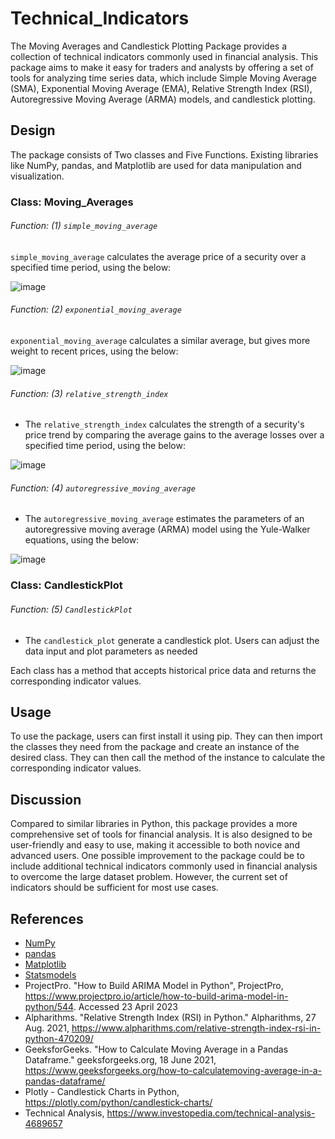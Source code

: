 # Technical_Indicators

The Moving Averages and Candlestick Plotting Package provides a collection of technical indicators commonly used in financial analysis. 
This package aims to make it easy for traders and analysts by offering a set of tools for analyzing time series data, which include Simple Moving Average (SMA), 
Exponential Moving Average (EMA), Relative Strength Index (RSI), Autoregressive Moving Average (ARMA) models, and candlestick plotting.

## Design
The package consists of Two classes and Five Functions. Existing libraries like NumPy, pandas, and Matplotlib are used for data manipulation and visualization.

### Class: Moving_Averages

###### Function: (1) `simple_moving_average`
`simple_moving_average` calculates the average price of a security over a specified time period, using the below:

![image](https://user-images.githubusercontent.com/67727487/233853607-04499faf-89a8-4ba6-ab20-d2e9392276b6.png)

###### Function: (2) `exponential_moving_average`
`exponential_moving_average` calculates a similar average, but gives more weight to recent prices, using the below:

![image](https://user-images.githubusercontent.com/67727487/233853723-58b1027d-e345-481b-a83d-8e3a4f75b5ac.png)

###### Function: (3) `relative_strength_index`
- The `relative_strength_index` calculates the strength of a security's price trend by comparing the average gains to the average losses over a specified time period, using the below:

![image](https://user-images.githubusercontent.com/67727487/233853677-d92da374-2a9c-4076-ba31-a655dd9eafd5.png)


###### Function: (4) `autoregressive_moving_average`
- The `autoregressive_moving_average` estimates the parameters of an autoregressive moving average (ARMA) model using the Yule-Walker equations, using the below:

![image](https://user-images.githubusercontent.com/67727487/233854354-6561d532-5671-4a6c-b578-ba7607bdf05b.png)


### Class: CandlestickPlot

###### Function: (5) `CandlestickPlot`
- The `candlestick_plot` generate a candlestick plot. Users can adjust the data input and plot parameters as needed

Each class has a method that accepts historical price data and returns the corresponding indicator values.

## Usage
To use the package, users can first install it using pip. They can then import the classes they need from the package and create an instance of the desired class. They can then call the method of the instance to calculate the corresponding indicator values.

## Discussion
Compared to similar libraries in Python, this package provides a more comprehensive set of tools for financial analysis. It is also designed to be user-friendly and easy to use, making it accessible to both novice and advanced users. One possible improvement to the package could be to include additional technical indicators commonly used in financial analysis to overcome the large dataset problem. However, the current set of indicators should be sufficient for most use cases.

## References
- [NumPy](http://www.numpy.org)
- [pandas](https://pandas.pydata.org/)
- [Matplotlib](https://matplotlib.org/)
- [Statsmodels](https://www.statsmodels.org/stable/index.html)
- ProjectPro. "How to Build ARIMA Model in Python", ProjectPro,
https://www.projectpro.io/article/how-to-build-arima-model-in-python/544. Accessed
23 April 2023
- Alpharithms. "Relative Strength Index (RSI) in Python." Alpharithms, 27 Aug. 2021,
https://www.alpharithms.com/relative-strength-index-rsi-in-python-470209/
- GeeksforGeeks. "How to Calculate Moving Average in a Pandas Dataframe."
geeksforgeeks.org, 18 June 2021, https://www.geeksforgeeks.org/how-to-calculatemoving-average-in-a-pandas-dataframe/
- Plotly - Candlestick Charts in Python, https://plotly.com/python/candlestick-charts/
- Technical Analysis, https://www.investopedia.com/technical-analysis-4689657
